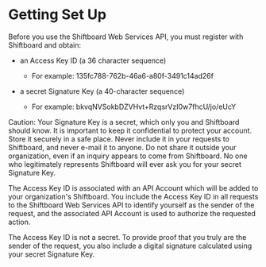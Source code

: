# Getting Set Up

Before you use the Shiftboard Web Services API, you must register
with Shiftboard and obtain:

* an Access Key ID (a 36 character sequence)

    * For example: 135fc788-762b-46a6-a80f-3491c14ad26f

* a secret Signature Key (a 40-character sequence)

    * For example: bkvqNVSokbDZVHvt+RzqsrVzI0w7fhcU/jo/eUcY

<aside class="notice">
Caution: Your Signature Key is a secret, which only you and Shiftboard
should know.  It is important to keep it confidential to protect
your account.  Store it securely in a safe place.  Never include
it in your requests to Shiftboard, and never e-mail it to anyone.
Do not share it outside your organization, even if an inquiry appears
to come from Shiftboard.  No one who legitimately represents
Shiftboard will ever ask you for your secret Signature Key.
</aside>

The Access Key ID is associated with an API Account which will be
added to your organization's Shiftboard.  You include the Access
Key ID in all requests to the Shiftboard Web Services API to identify
yourself as the sender of the request, and the associated API Account
is used to authorize the requested action.

The Access Key ID is not a secret.  To provide proof that you truly
are the sender of the request, you also include a digital signature
calculated using your secret Signature Key.
